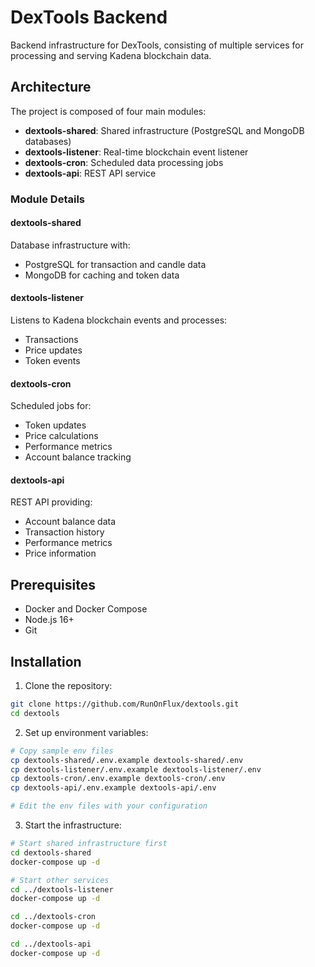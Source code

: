 # DexTools Backend

Backend infrastructure for DexTools, consisting of multiple services for processing and serving Kadena blockchain data.

## Architecture

The project is composed of four main modules:

- **dextools-shared**: Shared infrastructure (PostgreSQL and MongoDB databases)
- **dextools-listener**: Real-time blockchain event listener
- **dextools-cron**: Scheduled data processing jobs
- **dextools-api**: REST API service

### Module Details

#### dextools-shared

Database infrastructure with:

- PostgreSQL for transaction and candle data
- MongoDB for caching and token data

#### dextools-listener

Listens to Kadena blockchain events and processes:

- Transactions
- Price updates
- Token events

#### dextools-cron

Scheduled jobs for:

- Token updates
- Price calculations
- Performance metrics
- Account balance tracking

#### dextools-api

REST API providing:

- Account balance data
- Transaction history
- Performance metrics
- Price information

## Prerequisites

- Docker and Docker Compose
- Node.js 16+
- Git

## Installation

1. Clone the repository:

```bash
git clone https://github.com/RunOnFlux/dextools.git
cd dextools
```

2. Set up environment variables:

```bash
# Copy sample env files
cp dextools-shared/.env.example dextools-shared/.env
cp dextools-listener/.env.example dextools-listener/.env
cp dextools-cron/.env.example dextools-cron/.env
cp dextools-api/.env.example dextools-api/.env

# Edit the env files with your configuration
```

3. Start the infrastructure:

```bash
# Start shared infrastructure first
cd dextools-shared
docker-compose up -d

# Start other services
cd ../dextools-listener
docker-compose up -d

cd ../dextools-cron
docker-compose up -d

cd ../dextools-api
docker-compose up -d
```
